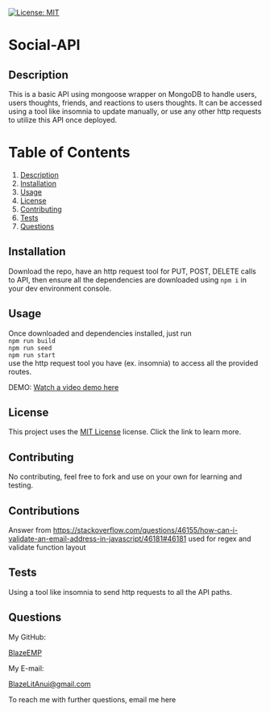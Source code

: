 [![License: MIT](https://img.shields.io/badge/License-MIT-yellow.svg)](https://opensource.org/licenses/MIT)
  # Social-API

  ## Description

  This is a basic API using mongoose wrapper on MongoDB to handle users, users thoughts, friends, and reactions to users thoughts. It can be accessed using a tool like insomnia to update manually, or use any other http requests to utilize this API once deployed.

  # Table of Contents
  1. [Description](#description)
  2. [Installation](#installation)
  3. [Usage](#usage)
  4. [License](#license)
  5. [Contributing](#contributing)
  6. [Tests](#tests)
  7. [Questions](#questions)

  ## Installation

  Download the repo, have an http request tool for PUT, POST, DELETE calls to API, then ensure all the dependencies are downloaded using `npm i` in your dev environment console.

  ## Usage

  Once downloaded and dependencies installed, just run  
  `npm run build`  
  `npm run seed`  
  `npm run start`  
  use the http request tool you have (ex. insomnia) to access all the provided routes.

  DEMO:
  [Watch a video demo here](https://drive.google.com/file/d/1LLcG5PiUROjv4izNEVWEcYrbKsb8gd48/view?usp=sharing)

  ## License

  This project uses the [MIT License](https://opensource.org/licenses/MIT) license. Click the link to learn more.

  ## Contributing

  No contributing, feel free to fork and use on your own for learning and testing.

  ## Contributions

  Answer from https://stackoverflow.com/questions/46155/how-can-i-validate-an-email-address-in-javascript/46181#46181 used for regex and validate function layout

  ## Tests

  Using a tool like insomnia to send http requests to all the API paths.

  ## Questions

  My GitHub:

  [BlazeEMP](https://www.github.com/BlazeEMP)

  My E-mail:

  BlazeLitAnui@gmail.com

  To reach me with further questions, email me here